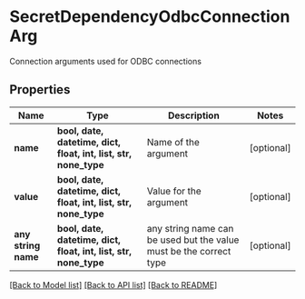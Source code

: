 # SecretDependencyOdbcConnectionArg

Connection arguments used for ODBC connections

## Properties
Name | Type | Description | Notes
------------ | ------------- | ------------- | -------------
**name** | **bool, date, datetime, dict, float, int, list, str, none_type** | Name of the argument | [optional] 
**value** | **bool, date, datetime, dict, float, int, list, str, none_type** | Value for the argument | [optional] 
**any string name** | **bool, date, datetime, dict, float, int, list, str, none_type** | any string name can be used but the value must be the correct type | [optional]

[[Back to Model list]](../README.md#documentation-for-models) [[Back to API list]](../README.md#documentation-for-api-endpoints) [[Back to README]](../README.md)


